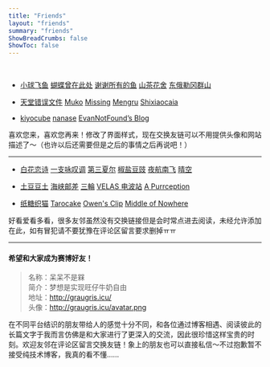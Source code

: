 ```yaml
---
title: "Friends"
layout: "friends"
summary: "friends"
ShowBreadCrumbs: false
ShowToc: false
---
```

<style>
  .post-meta {
    display: none;
  }

.post-content ul {
    padding-inline-start: 40px;
/*修改列表缩进量*/
}

.post-content a{
    box-shadow: none;
    /*去掉链接下方横线*/
    color: rgb(114,62,136); 
    /*修改链接颜色*/
}

.post-content li::marker {
  content: "❀  "; 
  /* 让无序列表前的圆点变成小花 */
  color:  rgb(152,101,175); 

}

.post-content a::after {
    content: " | " ;
    /* 让每个超链接后都有个分隔号 */
    padding: 0 0.2em; /* 调整间距大小 */
}

.post-content a:last-child::after {
    content: none;
    /* 最后一个链接不需要分隔号 */
}
</style>

</br>



- [小球飞鱼](https://mantyke.icu/) [蝴蝶曾在此处](https://write.c7.io/tyou/) [谢谢所有的鱼](https://gregueria.icu/) [山茶花舍](https://irithys.com) [东俄勒冈群山](https://houdini.eu.org/)

- [天堂错误文件](https://naturaleki.one/) [Muko](https://oaad.iceco.icu/) [Missing](https://www.missingid.cloud/) [Mengru](https://mengru.space/) [Shixiaocaia](https://shixiaocaia.fun) 

- [kiyocube](https://kiyocube.me/)  [nanase](https://heyheynanase.vercel.app/) [EvanNotFound’s Blog](https://ohevan.com)

喜欢您来，喜欢您再来！修改了界面样式，现在交换友链可以不用提供头像和网站描述了～（也许以后还需要但是之后的事情之后再说吧！）

---

- [白花恋诗](https://trails-of-isara.vercel.app) [一支咏叹调](https://turquoise.one/) [第三夏尔](https://thirdshire.com/) [椒盐豆豉](https://blog.douchi.space/) [夜航南飞](https://banshou-air.netlify.app/) [晴空](https://www.summeringway.icu/) 

- [土豆豆土](https://potatootatop.bearblog.dev/) [海峡邮差](https://camellia34.one/) [三輪](https://sanlun.bike/) [VELAS 电波站](https://www.velasx.com/) [A Purrception](https://tortie.me/) 

- [纸糖织猫](https://brsu.me/) [Tarocake](https://tarocake.club/) [Owen's Clip](https://clip.owenyoung.com/) [Middle of Nowhere](https://notes.midofnowhere.link/) 


好看爱看多看，很多友邻虽然没有交换链接但是会时常点进去阅读，未经允许添加在此，如有冒犯请不要犹豫在评论区留言要求删掉ㅠㅠ

---

#### 希望和大家成为赛博好友！

> 名称：呆呆不是槑  
> 简介：梦想是实现旺仔牛奶自由  
> 地址：http://graugris.icu/ </br>
> 头像：http://graugris.icu/avatar.png

在不同平台结识的朋友带给人的感觉十分不同，和各位通过博客相遇、阅读彼此的长篇文字于我而言仿佛是和大家进行了更深入的交流，因此很珍惜这样宝贵的时刻。欢迎友邻在评论区留言交换友链！象上的朋友也可以直接私信～不过抱歉暂不接受纯技术博客，我真的看不懂……
